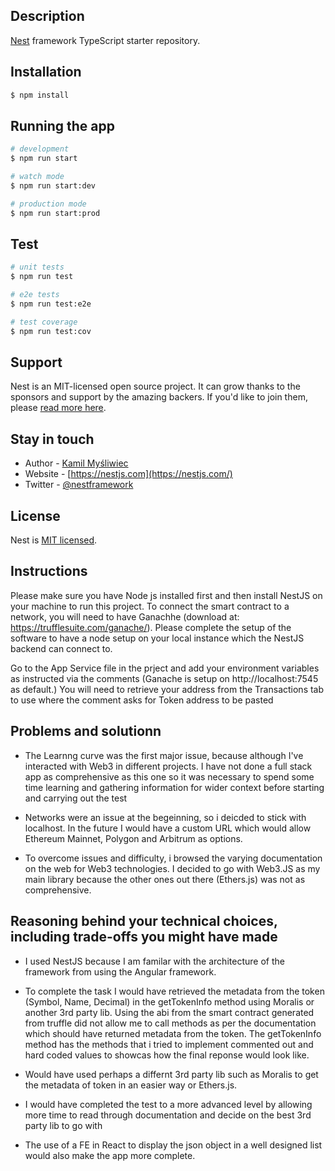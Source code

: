   <!--[![Backers on Open Collective](https://opencollective.com/nest/backers/badge.svg)](https://opencollective.com/nest#backer)
  [![Sponsors on Open Collective](https://opencollective.com/nest/sponsors/badge.svg)](https://opencollective.com/nest#sponsor)-->

## Description

[Nest](https://github.com/nestjs/nest) framework TypeScript starter repository.

## Installation

```bash
$ npm install
```

## Running the app

```bash
# development
$ npm run start

# watch mode
$ npm run start:dev

# production mode
$ npm run start:prod
```

## Test

```bash
# unit tests
$ npm run test

# e2e tests
$ npm run test:e2e

# test coverage
$ npm run test:cov
```

## Support

Nest is an MIT-licensed open source project. It can grow thanks to the sponsors and support by the amazing backers. If you'd like to join them, please [read more here](https://docs.nestjs.com/support).

## Stay in touch

- Author - [Kamil Myśliwiec](https://kamilmysliwiec.com)
- Website - [https://nestjs.com](https://nestjs.com/)
- Twitter - [@nestframework](https://twitter.com/nestframework)

## License

Nest is [MIT licensed](LICENSE).

## Instructions

Please make sure you have Node js installed first and then install NestJS on your machine to run this project. To connect the smart contract to a network, you will need to have Ganachhe (download at: https://trufflesuite.com/ganache/).
Please complete the setup of the software to have a node setup on your local instance which the NestJS backend can connect to.

Go to the App Service file in the prject and add your environment variables as instructed via the comments (Ganache is setup on http://localhost:7545 as default.)
You will need to retrieve your address from the Transactions tab to use where the comment asks for Token address to be pasted

## Problems and solutionn

- The Learnng curve was the first major issue, because although I've interacted with Web3 in different projects. I have not done a full stack app as comprehensive as this one so it was necessary to spend some time learning and gathering information for wider context before starting and carrying out the test

- Networks were an issue at the begeinning, so i deicded to stick with localhost. In the future I would have a custom URL which would allow Ethereum Mainnet, Polygon and Arbitrum as options.

- To overcome issues and difficulty, i browsed the varying documentation on the web for Web3 technologies. I decided to go with Web3.JS as my main library because the other ones out there (Ethers.js) was not as comprehensive.

## Reasoning behind your technical choices, including trade-offs you might have made

- I used NestJS because I am familar with the architecture of the framework from using the Angular framework.

- To complete the task I would have retrieved the metadata from the token (Symbol, Name, Decimal) in the getTokenInfo method using Moralis or another 3rd party lib. Using the abi from the smart contract generated from truffle did not allow me to call methods as per the documentation which should have returned metadata from the token. The getTokenInfo method has the methods that i tried to implement commented out and hard coded values to showcas how the final reponse would look like.

- Would have used perhaps a differnt 3rd party lib such as Moralis to get the metadata of token in an easier way or Ethers.js.

- I would have completed the test to a more advanced level by allowing more time to read through documentation and decide on the best 3rd party lib to go with

- The use of a FE in React to display the json object in a well designed list would also make the app more complete.

